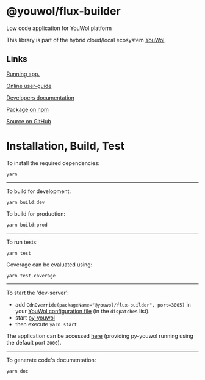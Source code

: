 # @youwol/flux-builder

Low code application for YouWol platform

This library is part of the hybrid cloud/local ecosystem
[YouWol](https://platform.youwol.com/applications/@youwol/platform/latest).

## Links

[Running app.](https://platform.youwol.com/applications/@youwol/flux-builder/latest)

[Online user-guide](https://l.youwol.com/doc/@youwol/flux-builder)

[Developers documentation](https://platform.youwol.com/applications/@youwol/cdn-explorer/latest?package=@youwol/flux-builder)

[Package on npm](https://www.npmjs.com/package/@youwol/flux-builder)

[Source on GitHub](https://github.com/youwol/flux-builder)

# Installation, Build, Test

To install the required dependencies:

```shell
yarn
```

---

To build for development:

```shell
yarn build:dev
```

To build for production:

```shell
yarn build:prod
```

---

To run tests:

```shell
yarn test
```

Coverage can be evaluated using:

```shell
yarn test-coverage
```

---

To start the 'dev-server':

- add `CdnOverride(packageName="@youwol/flux-builder", port=3005)` in your
  [YouWol configuration file](https://l.youwol.com/doc/py-youwol/configuration)
  (in the `dispatches` list).
- start [py-youwol](https://l.youwol.com/doc/py-youwol)
- then execute `yarn start`

The application can be accessed [here](http://localhost:2000/applications/@youwol/flux-builder/latest) (providing py-youwol
running using the default port `2000`).

---

To generate code's documentation:

```shell
yarn doc
```
